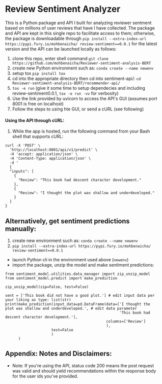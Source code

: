 # Review Sentiment Analyzer

This is a Python package and API I built for analyzing reviewer sentment based on millions of user reviews that have I have collected. 
The package and API are kept in this single repo to facilitate access to them; otherwise, the package is downloadable through `pip install --extra-index-url https://pypi.fury.io/mohbenaicha/ review-sentiment==0.0.1` for the latest version and the API can be launched locally as follows:

1. clone this repo, enter shell command `git clone https://github.com/mohbenaicha/Reviewer-sentiment-analysis-BERT`
2. create new Python environment such as: `conda create --name newenv`
3. setup tox `pip install tox`
4. cd into the appropriate directory then cd into sentiment-api/: `cd Reviewer-sentiment-analysis-BERT/recommender-api/`
5.  `tox -e run` (give it some time to setup dependecies and including review-sentiment0.0.1, `tox -e run -vv` for verbosity)
6. Use the link provided by uvicorn to access the API's GUI (assumes port 8001 is free on localhost)
7. Follow the steps to using hte GUI, or send a cURL (see following)

#### Using the API through cURL:
1. While the app is hosted, run the following command from your Bash shell that supports cURL:

```
curl -X 'POST' \
  'http://localhost:8001/api/v1/predict' \
  -H 'accept: application/json' \
  -H 'Content-Type: application/json' \
  -d '  
  {
  "inputs": [
    {
      "Review": "This book had descent character development."
    },
    {
      "Review": "I thought the plot was shallow and underdeveloped."
    }
  ]
}
```


## Alternatively, get sentiment predictions manually:
1. create new environment such as: `conda create --name newenv`
2. `pip install --extra-index-url https://pypi.fury.io/mohbenaicha/ review-sentiment==0.0.1`
- launch Python cli in the environment used above (`newenv`)
- import the package, unzip the model and make sentiment predictions:

```
from sentiment_model.utilities.data_manager import zip_unzip_model
from sentiment_model.predict import make_prediction

zip_unzip_model(zip=False, test=False)

sent = ['This book did not have a good plot.'] # edit input data per your liking as type: list(str)
print(make_prediction(input_data=pd.DataFrame(data=['I thought the plot was shallow and underdeveloped.', # edit data parameter 
                                                    'This book had descent character development.'],
                                              columns=['Review']
                                              ), 
                     test=False
                     )
      )
```

## Appendix: Notes and Disclaimers:

- Note: If you're using the API, status code 200 means the post request was valid and should yield recommendations within the response body for the user ids you've provided.
